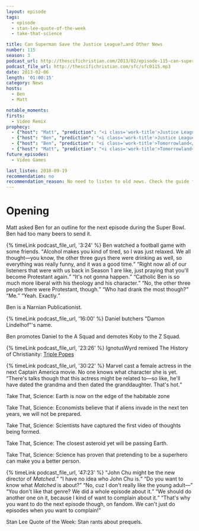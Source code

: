 ```yaml
---
layout: episode
tags:
  - episode
  - stan-lee-quote-of-the-week
  - take-that-science

title: Can Superman Save the Justice League?…and Other News
number: 115
season: 3
podcast_url: http://thescifichristian.com/2013/02/episode-115-can-superman-save-the-justice-league-and-other-news/ 
podcast_file_url: http://thescifichristian.com/sfc/sfc0115.mp3
date: 2013-02-06
length: '01:00:15'
category: News
hosts:
  - Ben
  - Matt

notable_moments:
firsts:
  - Video Remix 
prophecy: 
  - {"host": "Matt", "prediction": "<i class='work-title'>Justice League</i> will not come out in 2015.", "veracity": true, "comments": ""}
  - {"host": "Ben", "prediction": "<i class='work-title'>Justice League</i> will not come out in 2015.", "veracity": true, "comments": ""}
  - {"host": "Ben", "prediction": "<i class='work-title'>Tomorrowland</i> is about Walt Disney", "veracity": false, "comments": "It was partly inspired by 'Walt Disney’s utopian vision'."}
  - {"host": "Matt", "prediction": "<i class='work-title'>Tomorrowland</i> is not about Walt Disney", "veracity": true, "comments": ""}
future_episodes:
  - Video Games

last_listen: 2018-09-19
recommendation: no
recommendation_reason: No need to listen to old news. Check the guide for what's interesting in hindsight.
---
```

# Opening
Matt asked Ben for an outline for the next episode during the Super Bowl. Ben had too many beers to send it. 

<div class="quote">
  {% timeLink podcast_file_url, '3:24' %}
  <span class="quote-context is-size-6">Ben watched a football game with some friends.</span>
  <q class="ben">Alcohol makes you kind of tired, so I was just relaxed. We all thought—you know, the other three guys there were drinking as well, so everything was really funny, and it was a good time.</q>
  <q class="matt">Right now all of our listeners that were with us back in Season 1 are like, just praying that you'll become Protestant again.</q>
  <q class="ben">It's not gonna happen.</q>
  <q class="matt">Catholic Ben is so much more liberal with his theology and his character.</q>
  <q class="ben">No, the other three people there were Protestant, though.</q>
  <q class="matt">Who had drank the most though?</q>
  <q class="ben">Me.</q>
  <q class="matt">Yeah. Exactly.</q>
</div>

Ben is a Narnian Publicationist.

{% timeLink podcast_file_url, '16:00' %} Daniel butchers "Damon Lindelhof"'s name.

Ben promotes Daniel to the A Squad and demotes Koby to the Z Squad. 

{% timeLink podcast_file_url, '23:26' %}
IgnotusWyrd remixed The History of Christianity: <a href="https://youtu.be/O7P6B8yMD2o">Triple Popes</a>

<div class="quote">
  {% timeLink podcast_file_url, '30:22' %}
  <span class="quote-context is-size-6">Marvel cast a female actress in the next Captain America movie. No one knows what character she is yet.</span>
  <q class="matt">There's talks though that this actress might be related to—so like, he'll have dated the grandma and then dated the granddaughter. That's hot.</q>
</div>

Take That, Science: Earth is now on the edge of the habitable zone

Take That, Science: Economists believe that if aliens invade in the next ten years, we will not be prepared.

Take That, Science: Scientists have captured the first video of thoughts being formed.

Take That, Science: The closest asteroid yet will be passing Earth.

Take That, Science: Science has proven that pretending to be a superhero can make you a better person. 

<div class="quote">
  {% timeLink podcast_file_url, '47:23' %}
  <q class="matt">John Chu might be the new director of <i class="work-title">Matched</i>.</q>
  <q class="ben">I have no idea who John Chu is.</q>
  <q class="matt">Do you want to know what <i class="work-title">Matched</i> is about?</q>
  <q class="ben">No, cuz I don't really like the young adult—</q>
  <q class="matt">You don't like that genre? We did a whole episode about it.</q>
  <q class="ben">We should do another one on it, because I kind of want to complain about it.</q>
  <q class="matt">That's why you want to do the next episode though, on fandom. We can't just do episodes when you want to complain!</q>
</div>

Stan Lee Quote of the Week: Stan rants about prequels.